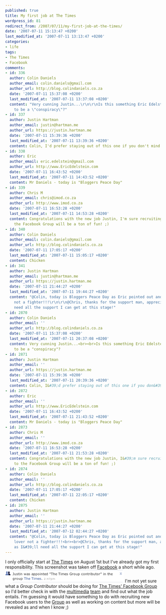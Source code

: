 ```yaml
---
published: true
title: My first job at The Times
wordpress_id: 81
redirect_from: /2007/07/11/my-first-job-at-the-times/
date: '2007-07-11 15:13:47 +0200'
last_modified_at: '2007-07-11 13:13:47 +0200'
categories:
- life
tags:
- The Times
- Facebook
comments:
- id: 336
  author: Colin Daniels
  author_email: colin.daniels@gmail.com
  author_url: http://blog.colindaniels.co.za
  date: '2007-07-11 15:37:08 +0200'
  last_modified_at: '2007-07-11 13:37:08 +0200'
  content: "Very cunning Justin...\r\n\r\nIs this something Eric Edelstein would deem
    to be a \"conspiracy\"?"
- id: 337
  author: Justin Hartman
  author_email: justin@hartman.me
  author_url: https://justin.hartman.me
  date: '2007-07-11 15:39:36 +0200'
  last_modified_at: '2007-07-11 13:39:36 +0200'
  content: Colin, I'd prefer staying out of this one if you don't mind :-D
- id: 338
  author: Eric
  author_email: eric.edelstein@gmail.com
  author_url: http://www.EricEdelstein.com
  date: '2007-07-11 16:43:52 +0200'
  last_modified_at: '2007-07-11 14:43:52 +0200'
  content: Mr Daniels - today is "Bloggers Peace Day"
- id: 339
  author: Chris M
  author_email: chris@imod.co.za
  author_url: http://www.imod.co.za
  date: '2007-07-11 16:53:28 +0200'
  last_modified_at: '2007-07-11 14:53:28 +0200'
  content: Congratulations with the new job Justin, I'm sure recruiting people to
    the Facebook Group will be a ton of fun! ;)
- id: 340
  author: Colin Daniels
  author_email: colin.daniels@gmail.com
  author_url: http://blog.colindaniels.co.za
  date: '2007-07-11 17:05:17 +0200'
  last_modified_at: '2007-07-11 15:05:17 +0200'
  content: Chicken
- id: 341
  author: Justin Hartman
  author_email: justin@hartman.me
  author_url: https://justin.hartman.me
  date: '2007-07-11 21:44:27 +0200'
  last_modified_at: '2007-07-11 19:44:27 +0200'
  content: "@Colin, today is Bloggers Peace Day as Eric pointed out and I'm a lover
    not a fighter!!!\r\n\r\n@Chris, thanks for the support man, appreciate it as I'll
    need all the support I can get at this stage!"
- id: 2870
  author: Colin Daniels
  author_email: ''
  author_url: http://blog.colindaniels.co.za
  date: '2007-07-11 15:37:08 +0200'
  last_modified_at: '2007-07-11 20:37:08 +0200'
  content: Very cunning Justin...<br><br>Is this something Eric Edelstein would deem
    to be a "conspiracy"?
- id: 2871
  author: Justin Hartman
  author_email: ''
  author_url: https://justin.hartman.me
  date: '2007-07-11 15:39:36 +0200'
  last_modified_at: '2007-07-11 20:39:36 +0200'
  content: Colin, I&#39;d prefer staying out of this one if you don&#39;t mind :-D
- id: 2872
  author: Eric
  author_email: ''
  author_url: http://www.EricEdelstein.com
  date: '2007-07-11 16:43:52 +0200'
  last_modified_at: '2007-07-11 21:43:52 +0200'
  content: Mr Daniels - today is "Bloggers Peace Day"
- id: 2873
  author: Chris M
  author_email: ''
  author_url: http://www.imod.co.za
  date: '2007-07-11 16:53:28 +0200'
  last_modified_at: '2007-07-11 21:53:28 +0200'
  content: Congratulations with the new job Justin, I&#39;m sure recruiting people
    to the Facebook Group will be a ton of fun! ;)
- id: 2874
  author: Colin Daniels
  author_email: ''
  author_url: http://blog.colindaniels.co.za
  date: '2007-07-11 17:05:17 +0200'
  last_modified_at: '2007-07-11 22:05:17 +0200'
  content: Chicken
- id: 2875
  author: Justin Hartman
  author_email: ''
  author_url: https://justin.hartman.me
  date: '2007-07-11 21:44:27 +0200'
  last_modified_at: '2007-07-12 02:44:27 +0200'
  content: "@Colin, today is Bloggers Peace Day as Eric pointed out and I&#39;m a
    lover not a fighter!!!<br><br>@Chris, thanks for the support man, appreciate it
    as I&#39;ll need all the support I can get at this stage!"
---
```

I only officially start at <a href="http://www.thetimes.co.za">The Times</a> on August 1st but I've already got my first responsibility. This screenshot was taken off <a href="http://www.facebook.com">Facebook</a> a short while ago.
<img src='/assets/images/uploads/2007/07/thetimes.png' alt='The Times on Facebook' />
I'm not yet sure what a <em>Group Contributor</em> should be doing for <a href="http://www.facebook.com/group.php?gid=2393022979&ref=mf">The Times' Facebook Group</a> so I'd better check in with the <a href="http://groogle.co.za/">multimedia</a> <a href="http://rantofnote.blogspot.com/">team</a> and find out what the job entails.
I'm guessing it would have something to do with recruiting new Facebook users to the <a href="http://www.facebook.com/group.php?gid=2393022979&ref=mf">Group</a> as well as working on content but more will be revealed as and when I know ;)
